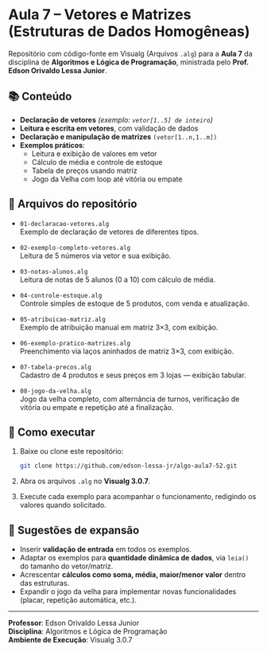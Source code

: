 
# Aula 7 – Vetores e Matrizes (Estruturas de Dados Homogêneas)

Repositório com código-fonte em Visualg (Arquivos `.alg`) para a **Aula 7** da disciplina de **Algoritmos e Lógica de Programação**, ministrada pelo **Prof. Edson Orivaldo Lessa Junior**.

## 📚 Conteúdo

- **Declaração de vetores** *(exemplo: `vetor[1..5] de inteiro`)*
- **Leitura e escrita em vetores**, com validação de dados
- **Declaração e manipulação de matrizes** `(vetor[1..n,1..m])`
- **Exemplos práticos**:
  - Leitura e exibição de valores em vetor
  - Cálculo de média e controle de estoque
  - Tabela de preços usando matriz
  - Jogo da Velha com loop até vitória ou empate

## 📂 Arquivos do repositório

- `01-declaracao-vetores.alg`  
  Exemplo de declaração de vetores de diferentes tipos.

- `02-exemplo-completo-vetores.alg`  
  Leitura de 5 números via vetor e sua exibição.

- `03-notas-alunos.alg`  
  Leitura de notas de 5 alunos (0 a 10) com cálculo de média.

- `04-controle-estoque.alg`  
  Controle simples de estoque de 5 produtos, com venda e atualização.

- `05-atribuicao-matriz.alg`  
  Exemplo de atribuição manual em matriz 3×3, com exibição.

- `06-exemplo-pratico-matrizes.alg`  
  Preenchimento via laços aninhados de matriz 3×3, com exibição.

- `07-tabela-precos.alg`  
  Cadastro de 4 produtos e seus preços em 3 lojas — exibição tabular.

- `08-jogo-da-velha.alg`  
  Jogo da velha completo, com alternância de turnos, verificação de vitória ou empate e repetição até a finalização.

## 🚀 Como executar

1. Baixe ou clone este repositório:
   ```bash
   git clone https://github.com/edson-lessa-jr/algo-aula7-52.git
   ```

2. Abra os arquivos `.alg` no **Visualg 3.0.7**.

3. Execute cada exemplo para acompanhar o funcionamento, redigindo os valores quando solicitado.

## 🔧 Sugestões de expansão

- Inserir **validação de entrada** em todos os exemplos.
- Adaptar os exemplos para **quantidade dinâmica de dados**, via `leia()` do tamanho do vetor/matriz.
- Acrescentar **cálculos como soma, média, maior/menor valor** dentro das estruturas.
- Expandir o jogo da velha para implementar novas funcionalidades (placar, repetição automática, etc.).

---

**Professor**: Edson Orivaldo Lessa Junior  
**Disciplina**: Algoritmos e Lógica de Programação  
**Ambiente de Execução**: Visualg 3.0.7  
